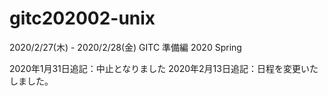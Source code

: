 # gitc202002-unix
2020/2/27(木) - 2020/2/28(金)
GITC 準備編 2020 Spring

2020年1月31日追記：中止となりました
2020年2月13日追記：日程を変更いたしました。
